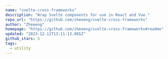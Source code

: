 ```yaml
---
name: "svelte-cross-frameworks"
description: "Wrap Svelte components for use in React and Vue."
repo_url: "https://github.com/zheeeng/svelte-cross-frameworks"
author: "Zheeeng"
homepage: "https://github.com/zheeeng/svelte-cross-frameworks#readme"
updated: "2023-12-11T13:11:13.865Z"
github_stars: 5
tags: 
  - utility
---
```

